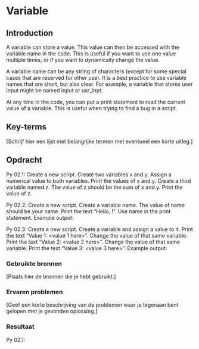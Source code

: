# Variable
## Introduction
A variable can store a value. This value can then be accessed with the variable name in the code. This is useful if you want to use one value multiple times, or if you want to dynamically change the value.

A variable name can be any string of characters (except for some special cases that are reserved for other use). It is a best practice to use variable names that are short, but also clear. For example, a variable that stores user input might be named input or usr_inpt.

At any time in the code, you can put a print statement to read the current value of a variable. This is useful when trying to find a bug in a script.


## Key-terms
[Schrijf hier een lijst met belangrijke termen met eventueel een korte uitleg.]

## Opdracht
Py 02.1:
Create a new script.
Create two variables x and y. Assign a numerical value to both variables.
Print the values of x and y.
Create a third variable named z. The value of z should be the sum of x and y.
Print the value of z.

Py 02.2:
Create a new script.
Create a variable name. The value of name should be your name.
Print the text “Hello, <your name here>!”. Use name in the print statement.
Example output:


Py 02.3:
Create a new script.
Create a variable and assign a value to it.
Print the text “Value 1: <value 1 here>”.
Change the value of that same variable.
Print the text “Value 2: <value 2 here>”.
Change the value of that same variable.
Print the text “Value 3: <value 3 here>”.
Example output:




### Gebruikte bronnen
[Plaats hier de bronnen die je hebt gebruikt.]

### Ervaren problemen
[Geef een korte beschrijving van de problemen waar je tegenaan bent gelopen met je gevonden oplossing.]

### Resultaat
Py 02.1:

